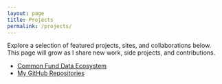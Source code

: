 ```yaml
---
layout: page
title: Projects
permalink: /projects/
---
```


Explore a selection of featured projects, sites, and collaborations below. This page will grow as I share new work, side projects, and contributions.

- [Common Fund Data Ecosystem](https://www.nih-cfde.org)
- [My GitHub Repositories](https://github.com/s-canchi)